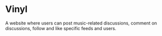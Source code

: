 # Vinyl

A website where users can post music-related discussions, comment on discussions, follow and like specific feeds and users.
